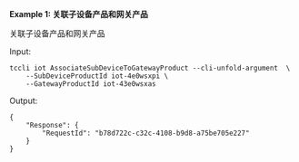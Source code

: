 **Example 1: 关联子设备产品和网关产品**

关联子设备产品和网关产品

Input: 

```
tccli iot AssociateSubDeviceToGatewayProduct --cli-unfold-argument  \
    --SubDeviceProductId iot-4e0wsxpi \
    --GatewayProductId iot-43e0wsxas
```

Output: 
```
{
    "Response": {
        "RequestId": "b78d722c-c32c-4108-b9d8-a75be705e227"
    }
}
```

